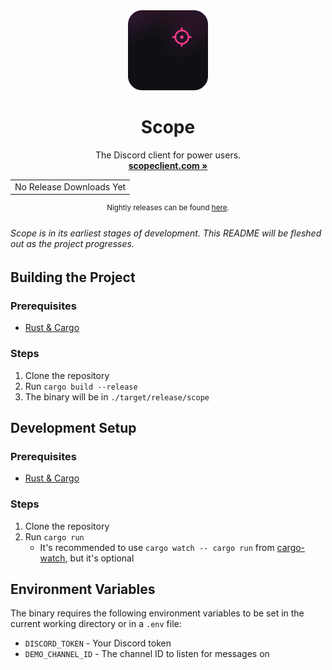 <div align="center">

<img width="128px" src="./.github/scope-round-200.png" />
<h1><b>Scope</b></h1>

The Discord client for power users.
<br>
<a href="https://www.scopeclient.com/"><strong>scopeclient.com »</strong></a>

<table>
  <tbody>
    <tr>
      <td>No Release Downloads Yet</td>
    </tr>
  </tbody>
</table>

<sup>Nightly releases can be found <a href="https://github.com/scopeclient/scope/actions/workflows/build.yml">here</a>. </sup>

</div>

###### Scope is in its earliest stages of development. This README will be fleshed out as the project progresses.

## Building the Project

### Prerequisites

- [Rust & Cargo](https://doc.rust-lang.org/cargo/getting-started/installation.html)

### Steps

1. Clone the repository
2. Run `cargo build --release`
3. The binary will be in `./target/release/scope`

## Development Setup

### Prerequisites

- [Rust & Cargo](https://doc.rust-lang.org/cargo/getting-started/installation.html)

### Steps

1. Clone the repository
2. Run `cargo run`
   - It's recommended to use `cargo watch -- cargo run` from [cargo-watch](https://github.com/watchexec/cargo-watch), but it's optional

## Environment Variables

The binary requires the following environment variables to be set in the current working directory or in a `.env` file:

- `DISCORD_TOKEN` - Your Discord token
- `DEMO_CHANNEL_ID` - The channel ID to listen for messages on
